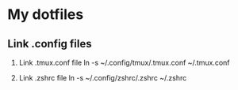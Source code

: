 # My dotfiles

<!-- ```bash -->
<!-- git@github.com:hongquangraem/dotfiles.git ~/.config -->
<!-- ``` -->
<!---->
<!-- ```bash -->
<!-- cd ~/.config -->
<!-- ./init/bootstrap.sh <name> <email> -->
<!-- ``` -->

## Link .config files

1. Link .tmux.conf file
   ln -s ~/.config/tmux/.tmux.conf ~/.tmux.conf

2. Link .zshrc file
   ln -s ~/.config/zshrc/.zshrc ~/.zshrc
